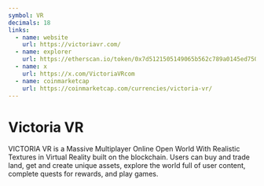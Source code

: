 ```yaml
---
symbol: VR
decimals: 18
links:
  - name: website
    url: https://victoriavr.com/
  - name: explorer
    url: https://etherscan.io/token/0x7d5121505149065b562c789a0145ed750e6e8cdd
  - name: x
    url: https://x.com/VictoriaVRcom
  - name: coinmarketcap
    url: https://coinmarketcap.com/currencies/victoria-vr/
---
```


# Victoria VR

VICTORIA VR is a Massive Multiplayer Online Open World With Realistic Textures in Virtual Reality built on the blockchain. Users can buy and trade land, get and create unique assets, explore the world full of user content, complete quests for rewards, and play games.
